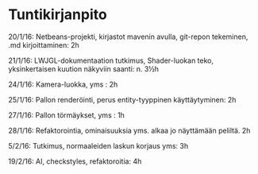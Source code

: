 # Tuntikirjanpito

20/1/16: Netbeans-projekti, kirjastot mavenin avulla, git-repon tekeminen, .md kirjoittaminen: 2h

21/1/16: LWJGL-dokumentaation tutkimus, Shader-luokan teko, yksinkertaisen kuution näkyviin saanti: n. 3½h 

24/1/16: Kamera-luokka, yms : 2h

25/1/16: Pallon renderöinti, perus entity-tyyppinen käyttäytyminen: 2h

27/1/16: Pallon törmäykset, yms : 1h

28/1/16: Refaktorointia, ominaisuuksia yms. alkaa jo näyttämään peliltä. 2h

5/2/16: Tutkimus, normaaleiden laskun korjaus yms: 3h

19/2/16: AI, checkstyles, refaktoroitia: 4h
